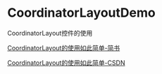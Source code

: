 # CoordinatorLayoutDemo
CoordinatorLayout控件的使用


[CoordinatorLayout的使用如此简单-简书](http://www.jianshu.com/p/72d45d1f7d55)

[CoordinatorLayout的使用如此简单-CSDN](http://blog.csdn.net/huachao1001/article/details/51554608)

